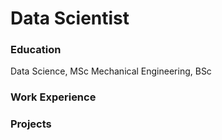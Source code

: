 # Data Scientist 

### Education 
Data Science, MSc
Mechanical Engineering, BSc

### Work Experience 


### Projects

